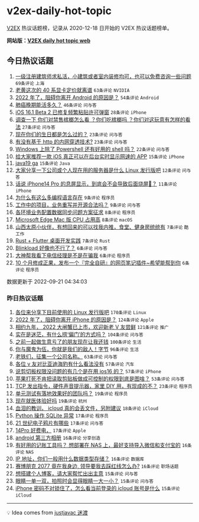 # v2ex-daily-hot-topic

[V2EX](https://www.v2ex.com/) 热议话题榜，记录从 2020-12-18 日开始的 V2EX 热议话题榜单。

**网站版：[V2EX daily hot topic web](https://boojack.github.io/v2ex-daily-hot-topic-web/)**

## 今日热议话题

<!-- TODAY BEGIN -->

1. [一级注册建筑师求私活，小建筑或者室内装修均可，也可以免费咨询一些问题](https://www.v2ex.com/t/881735) `69条评论` `上海`
1. [老黄这次的 40 系显卡定价就离谱](https://www.v2ex.com/t/881739) `63条评论` `NVIDIA`
1. [2022 年了，阻碍你离开 Android 的原因是？](https://www.v2ex.com/t/881790) `54条评论` `Android`
1. [肺癌晚期能活多久？](https://www.v2ex.com/t/881757) `46条评论` `问与答`
1. [iOS 16.1 Beta 2 已修复频繁粘贴许可弹窗](https://www.v2ex.com/t/881736) `28条评论` `iPhone`
1. [调查一下 你们对禁售槟榔怎么看 ？你们吃槟榔吗 ？你们对这玩意有怎样的看法](https://www.v2ex.com/t/881832) `27条评论` `问与答`
1. [现在你们的生日都是怎么过的？](https://www.v2ex.com/t/881820) `23条评论` `问与答`
1. [有没有基于 http 的内网穿透技术?](https://www.v2ex.com/t/881734) `23条评论` `问与答`
1. [Windows 上除了 Powershell 还有好用的 shell 吗？](https://www.v2ex.com/t/881741) `22条评论` `问与答`
1. [给大家推荐一款 iOS 真正可以在后台实时显示网速的 APP](https://www.v2ex.com/t/881823) `15条评论` `iPhone`
1. [java19 ga](https://www.v2ex.com/t/881738) `15条评论` `Java`
1. [大家分享一下公司或个人现在用的服务器是什么 Linux 发行版吧](https://www.v2ex.com/t/881742) `12条评论` `问与答`
1. [话说 iPhone14 Pro 的息屏显示，到底会不会导致后面烧屏🤔？](https://www.v2ex.com/t/881758) `11条评论` `iPhone`
1. [为什么有这么多编程语言存在](https://www.v2ex.com/t/881829) `9条评论` `程序员`
1. [工作中的项目，业务重写并开源合法吗？](https://www.v2ex.com/t/881749) `9条评论` `问与答`
1. [各环境业务配置数据同步问题方案征求](https://www.v2ex.com/t/881817) `8条评论` `程序员`
1. [Microsoft Edge Mac 版 CPU 占用高](https://www.v2ex.com/t/881774) `8条评论` `macOS`
1. [山西太原小伙伴，有想回来的可以找我内推，食堂、健身房统统有](https://www.v2ex.com/t/881809) `7条评论` `酷工作`
1. [Rust + Flutter 桌面开发实践](https://www.v2ex.com/t/881737) `7条评论` `Rust`
1. [Blinkload 好像也不行了？](https://www.v2ex.com/t/881825) `6条评论` `问与答`
1. [大神帮我看下电信经理是不是在骗我](https://www.v2ex.com/t/881754) `6条评论` `程序员`
1. [10 个月修成正果，发布一个『完全自研』的网页笔记插件~希望能帮到你](https://www.v2ex.com/t/881745) `6条评论` `程序员`

数据更新于 2022-09-21 04:34:03

<!-- TODAY END -->

### 昨日热议话题

<!-- YESTERDAY BEGIN -->

1. [各位来分享下目前使用的 Linux 发行版吧](https://www.v2ex.com/t/881571) `170条评论` `Linux`
1. [2022 年了，阻碍你离开 iPhone 的原因是？](https://www.v2ex.com/t/881633) `124条评论` `Apple`
1. [相约九年， 2022 大闸蟹已上市，欢迎新老 V 友尝鲜](https://www.v2ex.com/t/881455) `121条评论` `推广`
1. [实在是迷茫，有什么捞‘偏门’的方式吗？](https://www.v2ex.com/t/881576) `104条评论` `问与答`
1. [之前一起做生意亏了的朋友现在让我还钱](https://www.v2ex.com/t/881449) `100条评论` `生活`
1. [你与魔鬼为伍，你就是我们的敌人！字节](https://www.v2ex.com/t/881483) `96条评论` `生活`
1. [老铁们，征集一个公司名称。](https://www.v2ex.com/t/881505) `63条评论` `问与答`
1. [各位 v 友对比亚迪海豹有什么看法没有](https://www.v2ex.com/t/881491) `57条评论` `汽车`
1. [说剪切板权限没问题的有几个是在用 ios16 的？](https://www.v2ex.com/t/881536) `57条评论` `iPhone`
1. [苹果打死不肯把读取剪贴板做成可控制的权限到底是图啥？](https://www.v2ex.com/t/881510) `53条评论` `问与答`
1. [TCP 发出指令，硬件声音提示器，家里 DIY 用，有现成的不？](https://www.v2ex.com/t/881661) `23条评论` `程序员`
1. [单元测试有落地效果好的团队吗？](https://www.v2ex.com/t/881655) `19条评论` `程序员`
1. [现在就医体验好吗](https://www.v2ex.com/t/881539) `19条评论` `杭州`
1. [血泪的教训， icloud 真的会丢文件，另附建议](https://www.v2ex.com/t/881635) `18条评论` `iCloud`
1. [Python 操作 SQLite 异常](https://www.v2ex.com/t/881675) `17条评论` `程序员`
1. [21 世纪电子鸦片有哪些](https://www.v2ex.com/t/881636) `17条评论` `问与答`
1. [14Pro 好费电，](https://www.v2ex.com/t/881609) `17条评论` `Apple`
1. [android 第三方相册](https://www.v2ex.com/t/881724) `16条评论` `分享创造`
1. [有好用的记账工具吗？ 想部署在 NAS 上，最好支持导入微信和支付宝的](https://www.v2ex.com/t/881615) `16条评论` `NAS`
1. [IP 地址，你们一般用什么数据类型存储？](https://www.v2ex.com/t/881486) `16条评论` `数据库`
1. [赛博朋克 2077 竟在我身边, 领导要我去踩红线怎么办?](https://www.v2ex.com/t/881468) `16条评论` `职场话题`
1. [想搭建个人博客，请大家帮忙出出主意](https://www.v2ex.com/t/881696) `15条评论` `问与答`
1. [眼睛一单一双，拍照时会显得眼睛一大一小？](https://www.v2ex.com/t/881689) `15条评论` `问与答`
1. [iPhone 密码不对锁住了，怎么看当前登录的 icloud 账号是什么](https://www.v2ex.com/t/881640) `15条评论` `iCloud`

<!-- YESTERDAY END -->

---

💡 Idea comes from [justjavac 迷渡](https://github.com/justjavac/)

